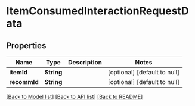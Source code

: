 # ItemConsumedInteractionRequestData
## Properties

| Name | Type | Description | Notes |
|------------ | ------------- | ------------- | -------------|
| **itemId** | **String** |  | [optional] [default to null] |
| **recommId** | **String** |  | [optional] [default to null] |

[[Back to Model list]](../README.md#documentation-for-models) [[Back to API list]](../README.md#documentation-for-api-endpoints) [[Back to README]](../README.md)

